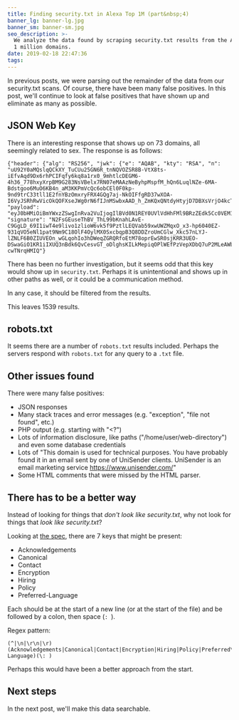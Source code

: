 ```yaml
---
title: Finding security.txt in Alexa Top 1M (part&nbsp;4)
banner_lg: banner-lg.jpg
banner_sm: banner-sm.jpg
seo_description: >-
  We analyze the data found by scraping security.txt results from the Alexa top
  1 million domains.
date: 2019-02-18 22:47:36
tags:
---
```



In previous posts, we were parsing out the remainder of the data from our security.txt scans. Of course, there have been many false positives.  In this post, we'll continue to look at false positives that have shown up and eliminate as many as possible.


## JSON Web Key

There is an interesting response that shows up on 73 domains, all seemingly related to sex. The response is as follows:

```
{"header": {"alg": "RS256", "jwk": {"e": "AQAB", "kty": "RSA", "n": "uU92Y0aMQslqQCkXY_TuCUu25GN6R_tnNQVOZSR8B-VtX8ts-iEfvAqd9Dx6rhPCIFqfy6kq8a1rx0_9mhtlcDEGM6-4h36_778hxyXrpBM9G283NsVBelx7RN07eMAAzNeByhpMspfM_hQn6LuqlNZe-6MA-Bdstgoo6MuO6KB4n_aM3KKPmVcQc6obCEl0F0kp-9nd9trC33tll1E2fnYBzOmxryFRX4GQg7aj-NkOIFfgRD37wXOA-I6VyJSRhRwVicOkQOFXseJWg0rN6fIJnMSwbxAAD_h_ZmKQxQNtdyHtyjD7DBXsVrjO4kcTO3Ffo1edcqFIHEbbTBcNww"}}, "payload": "eyJ0bHMiOiBmYWxzZSwgInRva2VuIjogIlBVd0N1REY0UVlVdHhFMl9BRzZEdk5Cc0VEM1ZtaTRKWk9yc0pTWmFxSDQiLCAidHlwZSI6ICJzaW1wbGVIdHRwIn0", "signature": "N2FsGEuseThBV_ThL99bKnahLAvE-C9GgLD_69I1iwT4e9livo1zlioW6vk5f9PztlLEQVab59xwUWZMqxO_x3-hp6040EZ-931qVO5eNl1pat9Nm9C18OlF4OylMX0SxcbqpB3Q8DDZroUmCGlw_Xkc57nLYJ-lZNLF6B0ZIUVEOn_wGLqohIo3hDWeqZGRQRfoEtM78oprEwSR0sjKRR3UEO-DSwaGiO1KR1iIXUQ3nBdk6QvCesvGT_oDlghsKILkMepiqOPlWEfPzVepXDbQ7uP2MLeAWbwftLrectBvWrEsY4cJaNprZlc1Xf34Gdq0nDSKLTU-cwTNrqHMIQ"}
```

There has been no further investigation, but it seems odd that this key would show up in `security.txt`. Perhaps it is unintentional and shows up in other paths as well, or it could be a communication method.

In any case, it should be filtered from the results.

This leaves 1539 results.


## robots.txt

It seems there are a number of `robots.txt` results included. Perhaps the servers respond with `robots.txt` for any query to a `.txt` file.


## Other issues found

There were many false positives:

- JSON responses
- Many stack traces and error messages (e.g. "exception", "file not found", etc.)
- PHP output (e.g. starting with "<?")
- Lots of information disclosure, like paths ("/home/user/web-directory") and even some database credentials
- Lots of "This domain is used for technical purposes. You have probably found it in an email sent by one of UniSender clients. UniSender is an email marketing service https://www.unisender.com/"
- Some HTML comments that were missed by the HTML parser.


## There has to be a better way

Instead of looking for things that *don't look like security.txt*, why not look for things that *look like security.txt*?

Looking at [the spec](https://tools.ietf.org/html/draft-foudil-securitytxt-05#section-3.3), there are 7 keys that might be present:

- Acknowledgements
- Canonical
- Contact
- Encryption
- Hiring
- Policy
- Preferred-Language

Each should be at the start of a new line (or at the start of the file) and be followed by a colon, then space (`: `).

Regex pattern:

```
(^|\n|\r\n|\r)(Acknowledgements|Canonical|Contact|Encryption|Hiring|Policy|Preferred\-Language)(\: )
```

Perhaps this would have been a better approach from the start.


## Next steps

In the next post, we'll make this data searchable.